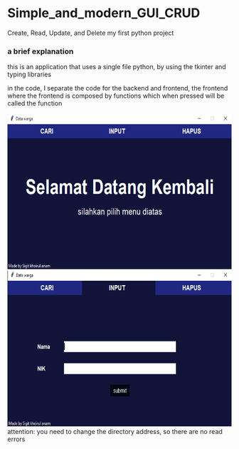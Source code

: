 # Simple_and_modern_GUI_CRUD
Create, Read, Update, and Delete
my first python project

### a brief explanation
this is an application that uses a single file python, by using the tkinter and typing libraries

in the code, I separate the code for the backend and frontend, the frontend where the frontend is composed by functions which when pressed will be called the function 

<img width="700" height="350" src="https://github.com/anamsigit/Simple_and_modern_GUI_CRUD/blob/main/image1.png">

<img width="700" height="350" src="https://github.com/anamsigit/Simple_and_modern_GUI_CRUD/blob/main/image2.png">
attention: you need to change the directory address, so there are no read errors
